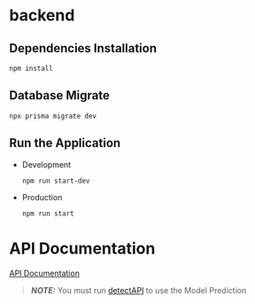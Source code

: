 # backend

## Dependencies Installation

```
npm install
```

## Database Migrate

```
npx prisma migrate dev
```

## Run the Application

- Development
  ```
  npm run start-dev
  ```
- Production
  ```
  npm run start
  ```

# API Documentation

[API Documentation](API%20Documentation.md)



> **_NOTE:_** You must run [detectAPI](https://github.com/zoifyllon/detectAPI) to use the Model Prediction
